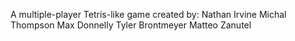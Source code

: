 A multiple-player Tetris-like game created by:
Nathan Irvine
Michal Thompson
Max Donnelly
Tyler Brontmeyer
Matteo Zanutel 
